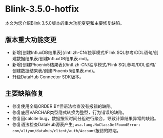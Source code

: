# Blink-3.5.0-hotfix

本文为您介绍Blink 3.5.0版本的重大功能变更和主要修复缺陷。

## 版本重大功能变更

-   新增[创建InfluxDB结果表](/intl.zh-CN/独享模式/Flink SQL参考/DDL语句/创建数据结果表/创建InfluxDB结果表.md)。
-   新增[创建Phoenix5结果表](/intl.zh-CN/独享模式/Flink SQL参考/DDL语句/创建数据结果表/创建Phoenix5结果表.md)。
-   升级DataHub Connector SDK版本。

## 主要缺陷修复

-   修复使用全局ORDER BY但语法检查没有报错的缺陷。
-   修复底层VARCHAR类型隐式转换为整型，行为错误的缺陷。
-   修复因calcite bug，数据按照时间分组进行聚合，导致计算结果异常的缺陷。
-   修复语法检查DataHub源表产生`java.lang.NoClassDefFoundError: com/aliyun/datahub/client/auth/Account`报错的缺陷。

